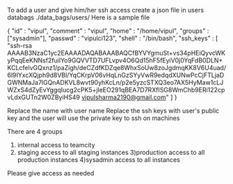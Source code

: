To add a user and give him/her ssh access create a json file in users
databags
./data_bags/users/
Here is a sample file

{
  "id"        : "vipul",
  "comment"   : "vipul",
  "home"      : "/home/vipul",
  "groups"    : ["sysadmin"],
  "passwd"    : "vipulci123",
  "shell"     : "\/bin\/bash",
  "ssh_keys"  : [
    "ssh-rsa AAAAB3NzaC1yc2EAAAADAQABAAABAQCfBYVYgmuSt+vs34pHEiQyvcWKyPqqEeKNNsf2fuilYo9GQVVTD7UFLvpv4O6Qd15hF5fEyiV0j0YqFdB0DLN+KCLcfelvGQxnz1/paZigh/deCZdfKDZqe8WhxSoUw8zoJgdmqKK8V6U4uad/6l9IYxcXQjph9d8VBl/YqCKrpV06vHqLnGzSYyVwR9edqdXUNwPcCjFTLjaDGWNMaJa7lGQnADKVL8wvt90yhKcLn/p2e5yzcSTXQ3eo7AX5HyMaw1cLJWZxS4dZyEvYggqIucg2cPK5+jleEO291qBEA7D7RXfISG8WmChb9ERi122cpvLdxGUTn2W0ZByiHS49 vipulsharma2190@gmail.com"
  ]
}

Replace the name with user name
Replace the ssh keys with user's public key and the user will use the
private key to ssh on machines

There are 4 groups
1) internal 
access to teamcity
2) staging 
access to all staging instances
3)production 
access to all production instances
4)sysadmin
access to all instances

Please give access as needed
